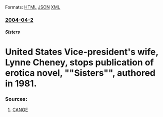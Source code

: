 
Formats: [HTML](/news/2004/04/2/united-states-vice-president-s-wife-lynne-cheney-stops-publication-of-erotica-novel-sisters-authored-in-1981.html)  [JSON](/news/2004/04/2/united-states-vice-president-s-wife-lynne-cheney-stops-publication-of-erotica-novel-sisters-authored-in-1981.json)  [XML](/news/2004/04/2/united-states-vice-president-s-wife-lynne-cheney-stops-publication-of-erotica-novel-sisters-authored-in-1981.xml)  

### [2004-04-2](/news/2004/04/2/index.md)

##### Sisters
#  United States Vice-president's wife, Lynne Cheney, stops publication of erotica novel, ""Sisters"", authored in 1981. 




### Sources:

1. [CANOE](http://cnews.canoe.ca/CNEWS/World/2004/04/02/406533-ap.html)

